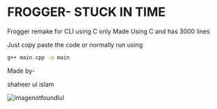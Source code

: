 # FROGGER- STUCK IN TIME
Frogger remake for CLI using C only
Made Using C and has 3000 lines

Just copy paste the code or  normally run using
```bash
g++ main.cpp -o main
```
Made by-

shaheer ul islam <br>

![imagenotfoundlul](./Readme%20assets/amazing-remove-bg-preview.png)

